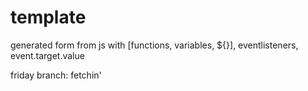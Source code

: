 # template

generated form from js with [functions, variables, ${}], eventlisteners, event.target.value

friday branch: fetchin'